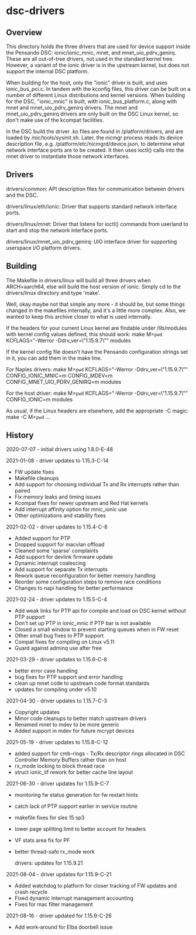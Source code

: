 # dsc-drivers

## Overview

This directory holds the three drivers that are used for device support
inside the Pensando DSC: ionic/ionic_mnic, mnet, and mnet_uio_pdrv_genirq.
These are all out-of-tree drivers, not used in the standard kernel tree.
However, a variant of the ionic driver is in the upstream kernel, but does
not support the internal DSC platform.

When building for the host, only the "ionic" driver is built,
and uses ionic_bus_pci.c.  In tandem with the kconfig files, this
driver can be built on a number of different Linux distributions and
kernel versions.  When building for the DSC, "ionic_mnic" is built, with
ionic_bus_platform.c, along with mnet and mnet_uio_pdrv_genirq drivers.
The mnet and mnet_uio_pdrv_genirq drivers are only built on the DSC
Linux kernel, so don't make use of the kcompat facilities.

In the DSC build the driver .ko files are found in /platform/drivers,
and are loaded by /nic/tools/sysinit.sh.  Later, the nicmgr process reads
its device description file, e.g. /platform/etc/nicmgrd/device.json,
to determine what network interface ports are to be created.  It then uses
ioctl() calls into the mnet driver to instantiate those network interfaces.

## Drivers

drivers/common:
	API description files for communication between drivers
	and the DSC.

drivers/linux/eth/ionic:
	Driver that supports standard network interface ports.

drivers/linux/mnet:
	Driver that listens for ioctl() commands from userland to start
	and stop the network interface ports.

drivers/linux/mnet_uio_pdrv_genirq:
	UIO interface driver for supporting userspace I/O platform drivers.

## Building

The Makefile in drivers/linux will build all three drivers when
ARCH=aarch64, else will build the host version of ionic.  Simply cd to
the drivers/linux directory and type 'make'.

Well, okay maybe not that simple any more - it should be, but some things
changed in the makefiles internally, and it's a little more complex.  Also,
we wanted to keep this archive closer to what is used internally.

If the headers for your current Linux kernel are findable under
/lib/modules with kernel config values defined, this should work:
    make M=`pwd` KCFLAGS="-Werror -Ddrv_ver=\\\"1.15.9.7\\\"" modules

If the kernel config file doesn't have the Pensando configuration strings
set in it, you can add them in the make line.

For Naples drivers:
    make M=`pwd` KCFLAGS="-Werror -Ddrv_ver=\\\"1.15.9.7\\\"" CONFIG_IONIC_MNIC=m CONFIG_MDEV=m CONFIG_MNET_UIO_PDRV_GENIRQ=m modules

For the host driver:
    make M=`pwd` KCFLAGS="-Werror -Ddrv_ver=\\\"1.15.9.7\\\"" CONFIG_IONIC=m modules

As usual, if the Linux headers are elsewhere, add the appropriate -C magic:
    make -C <kernel-header-path> M=`pwd` ...

## History

2020-07-07 - initial drivers using 1.8.0-E-48

2021-01-08 - driver updates to 1.15.3-C-14
 - FW update fixes
 - Makefile cleanups
 - Add support for choosing individual Tx and Rx interrupts rather than paired
 - Fix memory leaks and timing issues
 - Kcompat fixes for newer upstream and Red Hat kernels
 - Add interrupt affinity option for mnic_ionic use
 - Other optimizations and stability fixes

2021-02-02 - driver updates to 1.15.4-C-8
 - Added support for PTP
 - Dropped support for macvlan offload
 - Cleaned some 'sparse' complaints
 - Add support for devlink firmware update
 - Dynamic interrupt coalescing
 - Add support for separate Tx interrupts
 - Rework queue reconfiguration for better memory handling
 - Reorder some configuration steps to remove race conditions
 - Changes to napi handling for better performance

2021-02-24 - driver updates to 1.15.5-C-4
 - Add weak links for PTP api for compile and load on DSC kernel without PTP support
 - Don't set up PTP in ionic_mnic if PTP bar is not available
 - Closed a small window to prevent starting queues when in FW reset
 - Other small bug fixes to PTP support
 - Compat fixes for compiling on Linux v5.11
 - Guard against adminq use after free

2021-03-29 - driver updates to 1.15.6-C-8
 - better error case handling
 - bug fixes for PTP support and error handling
 - clean up mnet code to upstream code format standards
 - updates for compiling under v5.10

2021-04-30 - driver updates to 1.15.7-C-3
 - Copyright updates
 - Minor code cleanups to better match upstream drivers
 - Renamed mnet to mdev to be more generic
 - Added support in mdev for future mcrypt devices

2021-05-19 - driver updates to 1.15.8-C-12
 - added support for cmb-rings - Tx/Rx descriptor rings allocated in
   DSC Controller Memory Buffers rather than on host
 - rx_mode locking to block thread race
 - struct ionic_lif rework for better cache line layout

2021-06-30 - driver updates for 1.15.9-C-7
 - monitoring fw status generation for fw restart hints
 - catch lack of PTP support earlier in service routine
 - makefile fixes for sles 15 sp3
 - lower page splitting limit to better account for headers
 - VF stats area fix for PF
 - better thread-safe rx_mode work

    drivers: updates for 1.15.9.21
    
2021-08-04 - driver updates for 1.15.9-C-21
 - Added watchdog to platform for closer tracking of FW updates
   and crash recycle
 - Fixed dynamic interrupt management accounting
 - Fixes for mac filter management

2021-08-16 - driver updated for 1.15.9-C-26
 - Add work-around for Elba doorbell issue

